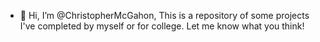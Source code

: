 - 👋 Hi, I’m @ChristopherMcGahon, This is a repository of some projects I've completed by myself or for college. Let me know what you think!

